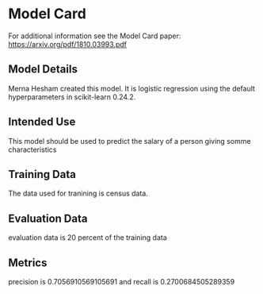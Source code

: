# Model Card

For additional information see the Model Card paper: https://arxiv.org/pdf/1810.03993.pdf

## Model Details
Merna Hesham created this model. It is logistic regression using the default hyperparameters in scikit-learn 0.24.2.

## Intended Use
This model should be used to predict the salary of a person giving somme characteristics

## Training Data
The data used for tranining is census data. 

## Evaluation Data
evaluation data is 20 percent of the training data

## Metrics
precision is 0.7056910569105691 and recall is 0.2700684505289359 
